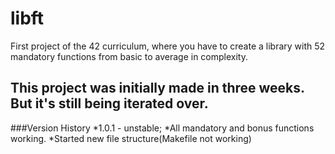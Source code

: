 # libft
First project of the 42 curriculum, where you have to create a library with 52 mandatory functions from basic to average in complexity.

## This project was initially made in three weeks. But it's still being iterated over.

###Version History
*1.0.1 - unstable;
	*All mandatory and bonus functions working.
	*Started new file structure(Makefile not working)
